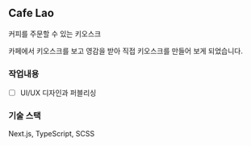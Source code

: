 ## Cafe Lao

커피를 주문할 수 있는 키오스크

카페에서 키오스크를 보고 영감을 받아 직접 키오스크를 만들어 보게 되었습니다.

### 작업내용

- [ ] UI/UX 디자인과 퍼블리싱

### 기술 스택

Next.js, TypeScript, SCSS
